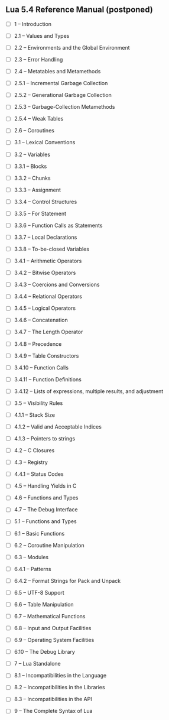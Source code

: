 ## Lua 5.4 Reference Manual (postponed)

- [ ] 1 – Introduction
- [ ] 2.1 – Values and Types
- [ ] 2.2 – Environments and the Global Environment
- [ ] 2.3 – Error Handling
- [ ] 2.4 – Metatables and Metamethods
- [ ] 2.5.1 – Incremental Garbage Collection
- [ ] 2.5.2 – Generational Garbage Collection
- [ ] 2.5.3 – Garbage-Collection Metamethods
- [ ] 2.5.4 – Weak Tables
- [ ] 2.6 – Coroutines
- [ ] 3.1 – Lexical Conventions
- [ ] 3.2 – Variables
- [ ] 3.3.1 – Blocks
- [ ] 3.3.2 – Chunks
- [ ] 3.3.3 – Assignment
- [ ] 3.3.4 – Control Structures
- [ ] 3.3.5 – For Statement
- [ ] 3.3.6 – Function Calls as Statements
- [ ] 3.3.7 – Local Declarations
- [ ] 3.3.8 – To-be-closed Variables
- [ ] 3.4.1 – Arithmetic Operators
- [ ] 3.4.2 – Bitwise Operators
- [ ] 3.4.3 – Coercions and Conversions
- [ ] 3.4.4 – Relational Operators
- [ ] 3.4.5 – Logical Operators
- [ ] 3.4.6 – Concatenation
- [ ] 3.4.7 – The Length Operator
- [ ] 3.4.8 – Precedence
- [ ] 3.4.9 – Table Constructors
- [ ] 3.4.10 – Function Calls
- [ ] 3.4.11 – Function Definitions
- [ ] 3.4.12 – Lists of expressions, multiple results, and adjustment
- [ ] 3.5 – Visibility Rules
- [ ] 4.1.1 – Stack Size
- [ ] 4.1.2 – Valid and Acceptable Indices
- [ ] 4.1.3 – Pointers to strings
- [ ] 4.2 – C Closures
- [ ] 4.3 – Registry
- [ ] 4.4.1 – Status Codes
- [ ] 4.5 – Handling Yields in C
- [ ] 4.6 – Functions and Types
- [ ] 4.7 – The Debug Interface
- [ ] 5.1 – Functions and Types
- [ ] 6.1 – Basic Functions
- [ ] 6.2 – Coroutine Manipulation
- [ ] 6.3 – Modules
- [ ] 6.4.1 – Patterns
- [ ] 6.4.2 – Format Strings for Pack and Unpack
- [ ] 6.5 – UTF-8 Support
- [ ] 6.6 – Table Manipulation
- [ ] 6.7 – Mathematical Functions
- [ ] 6.8 – Input and Output Facilities
- [ ] 6.9 – Operating System Facilities
- [ ] 6.10 – The Debug Library
- [ ] 7 – Lua Standalone
- [ ] 8.1 – Incompatibilities in the Language
- [ ] 8.2 – Incompatibilities in the Libraries
- [ ] 8.3 – Incompatibilities in the API
- [ ] 9 – The Complete Syntax of Lua


